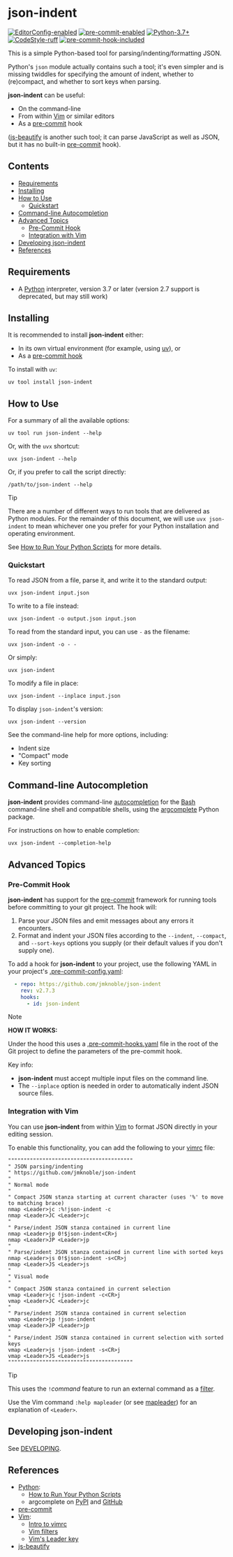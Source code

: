 # json-indent

[![EditorConfig-enabled](https://img.shields.io/badge/EditorConfig-enabled-brightgreen?logo=EditorConfig&logoColor=white)](https://editorconfig.org/)
[![pre-commit-enabled](https://img.shields.io/badge/pre--commit-enabled-brightgreen?logo=pre-commit&logoColor=white)](https://github.com/pre-commit/pre-commit)
[![Python-3.7+](https://img.shields.io/badge/Python-3.7+-informational?logo=Python&logoColor=white)](https://www.python.org)
[![CodeStyle-ruff](https://img.shields.io/badge/CodeStyle-ruff-informational)](https://astral.sh/ruff)
[![pre-commit-hook-included](https://img.shields.io/badge/pre--commit--hook-included-brightgreen?logo=pre-commit&logoColor=white)](#pre-commit-hook)


This is a simple Python-based tool for parsing/indenting/formatting JSON.

Python's `json` module actually contains such a tool; it's even simpler and is
missing twiddles for specifying the amount of indent, whether to (re)compact,
and whether to sort keys when parsing.

**json-indent** can be useful:

- On the command-line
- From within [Vim][] or similar editors
- As a [pre-commit][] hook

([js-beautify][] is another such tool; it can parse JavaScript as well as
JSON, but it has no built-in [pre-commit][] hook).


[begintoc]: #

## Contents

- [Requirements](#requirements)
- [Installing](#installing)
- [How to Use](#how-to-use)
    - [Quickstart](#quickstart)
- [Command-line Autocompletion](#command-line-autocompletion)
- [Advanced Topics](#advanced-topics)
    - [Pre-Commit Hook](#pre-commit-hook)
    - [Integration with Vim](#integration-with-vim)
- [Developing json-indent](#developing-json-indent)
- [References](#references)

[endtoc]: # (Generated by mark-toc pre-commit hook)


## Requirements

- A [Python] interpreter, version 3.7 or later (version 2.7 support is
  deprecated, but may still work)


## Installing

It is recommended to install **json-indent** either:

- In its own virtual environment (for example, using [uv][]), or
- As a [pre-commit hook](#pre-commit-hook)

To install with `uv`:

    uv tool install json-indent


## How to Use

For a summary of all the available options:

    uv tool run json-indent --help

Or, with the `uvx` shortcut:

    uvx json-indent --help

Or, if you prefer to call the script directly:

    /path/to/json-indent --help

> [!TIP]
>
> There are a number of different ways to run tools that are delivered as
> Python modules.  For the remainder of this document, we will use
> `uvx json-indent` to mean whichever one you prefer for your Python
> installation and operating environment.
>
> See [How to Run Your Python Scripts][run-python-scripts] for more details.


### Quickstart

To read JSON from a file, parse it, and write it to the standard output:

    uvx json-indent input.json

To write to a file instead:

    uvx json-indent -o output.json input.json

To read from the standard input, you can use `-` as the filename:

    uvx json-indent -o - -

Or simply:

    uvx json-indent

To modify a file in place:

    uvx json-indent --inplace input.json

To display `json-indent`'s version:

    uvx json-indent --version

See the command-line help for more options, including:

- Indent size
- "Compact" mode
- Key sorting


## Command-line Autocompletion

**json-indent** provides command-line [autocompletion][] for the [Bash][]
command-line shell and compatible shells, using the
[argcomplete][argcomplete-pypi] Python package.

For instructions on how to enable completion:

    uvx json-indent --completion-help


## Advanced Topics

### Pre-Commit Hook

**json-indent** has support for the [pre-commit][] framework for running tools
before committing to your git project.  The hook will:

1. Parse your JSON files and emit messages about any errors it encounters.
2. Format and indent your JSON files according to the `--indent`, `--compact`,
    and `--sort-keys` options you supply (or their default values if you don't
    supply one).

To add a hook for **json-indent** to your project, use the following YAML in
your project's [.pre-commit-config.yaml](examples/pre-commit-config.yaml):

```yaml
  - repo: https://github.com/jmknoble/json-indent
    rev: v2.7.3
    hooks:
      - id: json-indent
```

> [!NOTE]
>
> **HOW IT WORKS:**
>
> Under the hood this uses a [.pre-commit-hooks.yaml](.pre-commit-hooks.yaml)
> file in the root of the Git project to define the parameters of the
> pre-commit hook.
>
> Key info:
>
> - **json-indent** must accept multiple input files on the command line.
> - The `--inplace` option is needed in order to automatically indent JSON
>   source files.


### Integration with Vim

You can use **json-indent** from within [Vim][] to format JSON directly in
your editing session.

To enable this functionality, you can add the following to your [vimrc][]
file:

```viml
""""""""""""""""""""""""""""""""""""""""
" JSON parsing/indenting
" https://github.com/jmknoble/json-indent
"
" Normal mode
"
" Compact JSON stanza starting at current character (uses '%' to move to matching brace)
nmap <Leader>jc :%!json-indent -c
nmap <Leader>JC <Leader>jc
"
" Parse/indent JSON stanza contained in current line
nmap <Leader>jp 0!$json-indent<CR>j
nmap <Leader>JP <Leader>jp
"
" Parse/indent JSON stanza contained in current line with sorted keys
nmap <Leader>js 0!$json-indent -s<CR>j
nmap <Leader>JS <Leader>js
"
" Visual mode
"
" Compact JSON stanza contained in current selection
vmap <Leader>jc !json-indent -c<CR>j
vmap <Leader>JC <Leader>jc
"
" Parse/indent JSON stanza contained in current selection
vmap <Leader>jp !json-indent
vmap <Leader>JP <Leader>jp
"
" Parse/indent JSON stanza contained in current selection with sorted keys
vmap <Leader>js !json-indent -s<CR>j
vmap <Leader>JS <Leader>js
""""""""""""""""""""""""""""""""""""""""
```

> [!TIP]
>
> This uses the `!`_command_ feature to run an external command as a
> [filter][].
>
> Use the Vim command `:help mapleader` (or see [mapleader][]) for an
> explanation of `<Leader>`.


## Developing json-indent

See [DEVELOPING](DEVELOPING.md).


## References

- [Python][]:
    - [How to Run Your Python Scripts][run-python-scripts]
    - argcomplete on [PyPI][argcomplete-pypi] and [GitHub][argcomplete-github]
- [pre-commit][]
- [Vim][]:
    - [Intro to vimrc][vimrc]
    - [Vim filters][filter]
    - [Vim's Leader key][mapleader]
- [js-beautify][]


 [Python]: https://www.python.org/
 [run-python-scripts]: https://realpython.com/run-python-scripts/
 [uv]: https://github.com/astral-sh/uv

 [argcomplete-pypi]: https://pypi.org/project/argcomplete/
 [argcomplete-github]: https://github.com/kislyuk/argcomplete
 [autocompletion]: https://en.wikipedia.org/wiki/Autocomplete
 [Bash]: https://en.wikipedia.org/wiki/Bash_(Unix_shell)

 [pre-commit]: https://pre-commit.com/

 [Vim]: http://www.vim.org/
 [vimrc]: https://vimhelp.org/usr_05.txt.html#vimrc-intro
 [filter]: https://vimhelp.org/change.txt.html#filter
 [mapleader]: https://vimhelp.org/map.txt.html#mapleader

 [js-beautify]: https://github.com/beautify-web/js-beautify

